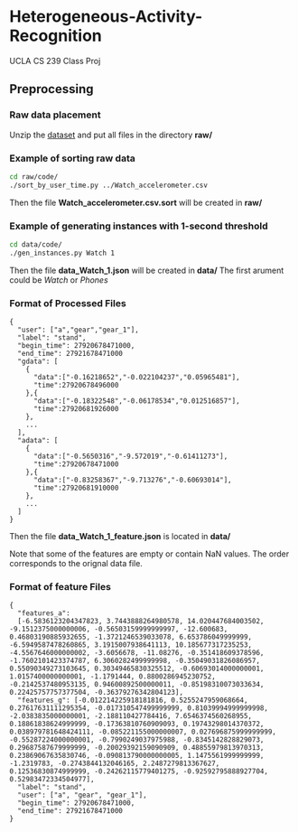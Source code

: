 # Heterogeneous-Activity-Recognition
UCLA CS 239 Class Proj

## Preprocessing

### Raw data placement

Unzip the [dataset](https://archive.ics.uci.edu/ml/machine-learning-databases/00344/Activity%20recognition%20exp.zip) and put all files in the directory __raw/__

### Example of sorting raw data

```bash
cd raw/code/
./sort_by_user_time.py ../Watch_accelerometer.csv
```

Then the file **Watch_accelerometer.csv.sort** will be created in __raw/__

### Example of generating instances with 1-second threshold

```bash
cd data/code/
./gen_instances.py Watch 1
```

Then the file **data\_Watch\_1.json** will be created in __data/__
The first arument could be *Watch* or *Phones*

### Format of Processed Files

```
{
  "user": ["a","gear","gear_1"],
  "label": "stand",
  "begin_time": 27920678471000,
  "end_time": 27921678471000
  "gdata": [
    {
      "data":["-0.16218652","-0.022104237","0.05965481"],
      "time":27920678496000
    },{
      "data":["-0.18322548","-0.06178534","0.012516857"],
      "time":27920681926000
    },
    ...
  ],
  "adata": [
    {
      "data":["-0.5650316","-9.572019","-0.61411273"],
      "time":27920678471000
    },{
      "data":["-0.83258367","-9.713276","-0.60693014"],
      "time":27920681910000
    },
    ...
  ]
}
```
Then the file **data\_Watch\_1\_feature.json** is located in __data/__

Note that some of the features are empty or contain NaN values. The order corresponds to the orignal data file. 
### Format of feature Files
```
{
  "features_a": 
  [-6.5836123204347823, 3.7443888264980578, 14.020447684003502, -9.1512375000000006, -0.56503159999999997, -12.600683, 0.46803190885932655, -1.3721246539033078, 6.653786049999999, -6.5949587478260865, 3.1915007938641113, 10.185677317235253, -4.5567646000000002, -3.6056678, -11.08276, -0.351418609378596, -1.7602101423374787, 6.3060282499999998, -0.35049031826086957, 0.55090349273103645, 0.30349465830325512, -0.60693014000000001, 1.0157400000000001, -1.1791444, 0.8800286945230752, -0.2142537480953135, 0.94600892500000011, -0.85198310073033634, 0.22425757757377504, -0.36379276342804123], 
  "features_g": [-0.012214225918181816, 0.5255247959068664, 0.27617631111295354, -0.017310547499999999, 0.81039994999999998, -2.0383835000000001, -2.188110427784416, 7.6546374560268955, 0.18861838624999999, -0.17363810760909093, 0.19743298014370372, 0.038979781648424111, -0.085221155000000007, 0.027696875999999999, -0.55287224000000001, -0.7990249037975988, -0.8345142828829073, 0.29687587679999999, -0.20029392159090909, 0.48855979813970313, 0.23869067635830746, -0.090813790000000005, 1.1475561999999999, -1.2319783, -0.2743844132046165, 2.2487279813367627, 0.12536830874999999, -0.24262115779401275, -0.92592795888927704, 0.52983472334504977], 
  "label": "stand", 
  "user": ["a", "gear", "gear_1"], 
  "begin_time": 27920678471000, 
  "end_time": 27921678471000
}
```
